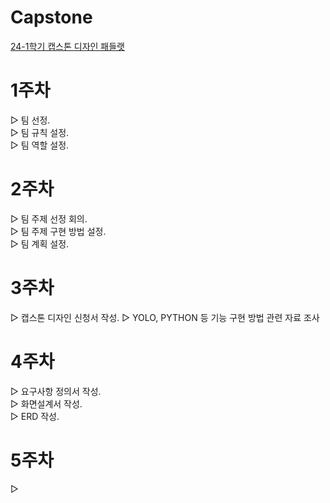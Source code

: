 # Capstone
<a href="https://padlet.com/ihlee90/3_-2-24-1-oxt3cfnxps26m4fz">24-1학기 캡스톤 디자인 패들랫</a>

# 1주차
▷ 팀 선정.<br>
▷ 팀 규칙 설정.<br>
▷ 팀 역할 설정.<br>

# 2주차
▷ 팀 주제 선정 회의.<br>
▷ 팀 주제 구현 방법 설정.<br>
▷ 팀 계획 설정.<br>

# 3주차
▷ 캡스톤 디자인 신청서 작성.
▷ YOLO, PYTHON 등 기능 구현 방법 관련 자료 조사

# 4주차
▷ 요구사항 정의서 작성.<br>
▷ 화면설계서 작성.<br>
▷ ERD 작성.<br>

# 5주차
▷ 
